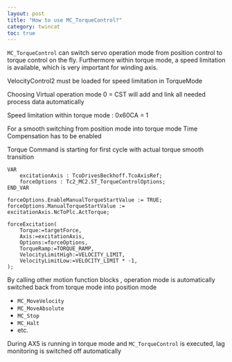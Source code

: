```yaml
---
layout: post
title: "How to use MC_TorqueControl?"
category: twincat
toc: true
---
```


`MC_TorqueControl` can switch servo operation mode from position control to torque control on the fly. Furthermore within torque mode, a speed limitation is available, which is very important for winding axis.

VelocityControl2 must be loaded for speed limitation in TorqueMode

Choosing Virtual operation mode 0 = CST will add and link all needed process data automatically

Speed limitation within torque mode : 0x60CA = 1

For a smooth switching from position mode into torque mode Time Compensation has to be enabled

Torque Command is starting for first cycle with actual torque smooth transition

```
VAR
    excitationAxis : TcoDrivesBeckhoff.TcoAxisRef; 
    forceOptions : Tc2_MC2.ST_TorqueControlOptions; 
END_VAR

forceOptions.EnableManualTorqueStartValue := TRUE;
forceOptions.ManualTorqueStartValue := excitationAxis.NcToPlc.ActTorque;

forceExcitation(
    Torque:=targetForce,
    Axis:=excitationAxis,
    Options:=forceOptions,
    TorqueRamp:=TORQUE_RAMP,
    VelocityLimitHigh:=VELOCITY_LIMIT,
    VelocityLimitLow:=VELOCITY_LIMIT * -1,
);
```

By calling other motion function blocks , operation mode is automatically switched back from torque mode into position mode
- `MC_MoveVelocity`
- `MC_MoveAbsolute`
- `MC_Stop`
- `MC_Halt`
- etc.

During AX5 is running in torque mode and `MC_TorqueControl` is executed, lag monitoring is switched off automatically